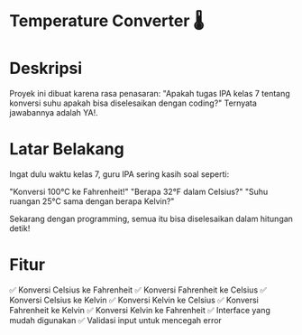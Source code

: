 # Temperature Converter 🌡️

# Deskripsi

Proyek ini dibuat karena rasa penasaran: "Apakah tugas IPA kelas 7 tentang konversi suhu apakah bisa diselesaikan dengan coding?"
Ternyata jawabannya adalah YA!.

# Latar Belakang
Ingat dulu waktu kelas 7, guru IPA sering kasih soal seperti:

"Konversi 100°C ke Fahrenheit!"
"Berapa 32°F dalam Celsius?"
"Suhu ruangan 25°C sama dengan berapa Kelvin?"

Sekarang dengan programming, semua itu bisa diselesaikan dalam hitungan detik!

# Fitur

✅ Konversi Celsius ke Fahrenheit
✅ Konversi Fahrenheit ke Celsius
✅ Konversi Celsius ke Kelvin
✅ Konversi Kelvin ke Celsius
✅ Konversi Fahrenheit ke Kelvin
✅ Konversi Kelvin ke Fahrenheit
✅ Interface yang mudah digunakan
✅ Validasi input untuk mencegah error
